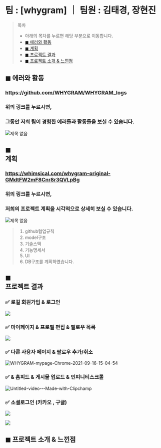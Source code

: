 # 팀 : [whygram]  ｜ 팀원 : 김태경, 장현진


> 목차 
> - 아래의 목차를 누르면 해당 부분으로 이동합니다. 
> - <a href="#a"> ◼ 에러와 활동 </a>
> - <a href="#b"> ◼  계획 </a>
> - <a href="#c"> ◼ 프로젝트 결과 </a>
> - <a href="#d"> ◼ 프로젝트 소개 & 느낀점 </a>



##  <div id="a"> ◼ 에러와 활동 </div> 
### https://github.com/WHYGRAM/WHYGRAM_logs
### 위의 링크를 누르시면, 
### 그동안 저희 팀이 경험한 에러들과 활동들을 보실 수 있습니다.

![제목 없음](https://user-images.githubusercontent.com/81272691/133560387-a3ddf48e-2ad3-434f-8e07-c8a4f6594d06.png)



## ◼  <div id="b"> 계획 </div>
### https://whimsical.com/whygram-original-GMdtFW2mF8Cnr8r3QVLpBg
### 위의 링크를 누르시면, 
### 저희의 프로젝트 계획을 시각적으로 상세히 보실 수 있습니다.

![제목 없음](https://user-images.githubusercontent.com/81272691/133560043-e910a910-9408-479a-a760-4d6d4832a99d.png)


> 1. github협업규칙
> 2. model구조
> 3. 기술스택
> 4. 기능명세서
> 5. UI
> 6. DB구조를 계획하였습니다. 





## ◼ <div id="c"> 프로젝트 결과 </div>



### ✅ 로컬 회원가입 & 로그인 

![](https://images.velog.io/images/on-n-on-turtle/post/5a1d0301-7c8b-4fe2-8564-58c4c0586837/Untitled-video-%E2%80%90-Made-with-Clipchamp.gif)

### ✅ 마이페이지 & 프로필 편집 & 팔로우 목록

![](https://images.velog.io/images/on-n-on-turtle/post/4d354254-64f6-41c6-b24a-2ae643f9e61a/Untitled-video-%E2%80%90-Made-with-Clipchamp%20(1).gif)

### ✅ 다른 사용자 페이지 & 팔로우 추가/취소 

![WHYGRAM-mypage-Chrome-2021-09-16-15-04-54](https://user-images.githubusercontent.com/81272691/133560858-05a40074-356a-4c2f-804a-b254f6497ba1.gif)


### ✅ & 홈피드 & 게시물 업로드 & 인피니티스크롤

![Untitled-video-‐-Made-with-Clipchamp](https://user-images.githubusercontent.com/81272691/133561683-b5a219d8-b3b8-4d51-b9fe-fb4cede6379a.gif)



### ✅ 소셜로그인  (카카오 , 구글)


![](https://images.velog.io/images/on-n-on-turtle/post/ed19078b-0786-4ba1-8c08-94e7beca675c/WHYGRAM-start-page-Chrome-2021-09-16-14-26-32.gif)

![](https://images.velog.io/images/on-n-on-turtle/post/fc551eb9-b2b0-4840-9845-921e78c71d9c/WHYGRAM-start-page-Chrome-2021-09-16-14-55-11.gif)


## <div id="d"> ◼ 프로젝트 소개 & 느낀점 </div> 
